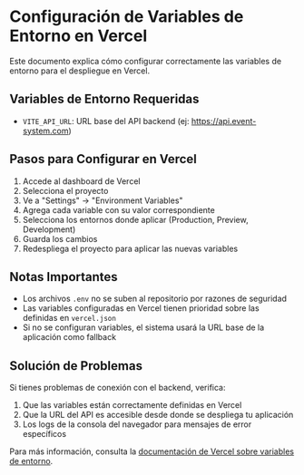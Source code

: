 # Configuración de Variables de Entorno en Vercel

Este documento explica cómo configurar correctamente las variables de entorno para el despliegue en Vercel.

## Variables de Entorno Requeridas

- `VITE_API_URL`: URL base del API backend (ej: https://api.event-system.com)

## Pasos para Configurar en Vercel

1. Accede al dashboard de Vercel
2. Selecciona el proyecto
3. Ve a "Settings" -> "Environment Variables"
4. Agrega cada variable con su valor correspondiente
5. Selecciona los entornos donde aplicar (Production, Preview, Development)
6. Guarda los cambios
7. Redespliega el proyecto para aplicar las nuevas variables

## Notas Importantes

- Los archivos `.env` no se suben al repositorio por razones de seguridad
- Las variables configuradas en Vercel tienen prioridad sobre las definidas en `vercel.json`
- Si no se configuran variables, el sistema usará la URL base de la aplicación como fallback

## Solución de Problemas

Si tienes problemas de conexión con el backend, verifica:

1. Que las variables están correctamente definidas en Vercel
2. Que la URL del API es accesible desde donde se despliega tu aplicación
3. Los logs de la consola del navegador para mensajes de error específicos

Para más información, consulta la [documentación de Vercel sobre variables de entorno](https://vercel.com/docs/concepts/projects/environment-variables).